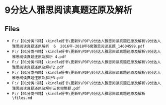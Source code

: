 # 9分达人雅思阅读真题还原及解析

## Files

- `F:/【01分类书籍】\kindle好书\更新9\PDF\9分达人雅思阅读真题还原及解析\9分达人  雅思阅读真题还原解析  6  2016年-2018年6套雅思阅读真题_14604599.pdf`
- `F:/【01分类书籍】\kindle好书\更新9\PDF\9分达人雅思阅读真题还原及解析\9分达人雅思阅读真题还原及解析 4.pdf`
- `F:/【01分类书籍】\kindle好书\更新9\PDF\9分达人雅思阅读真题还原及解析\9分达人雅思阅读真题还原及解析2.pdf`
- `F:/【01分类书籍】\kindle好书\更新9\PDF\9分达人雅思阅读真题还原及解析\9分达人雅思阅读真题还原及解析3.pdf`
- `F:/【01分类书籍】\kindle好书\更新9\PDF\9分达人雅思阅读真题还原及解析\9分达人雅思阅读真题还原及解析三套完整题.pdf`
- `F:/【01分类书籍】\kindle好书\更新9\PDF\9分达人雅思阅读真题还原及解析\files.md`
